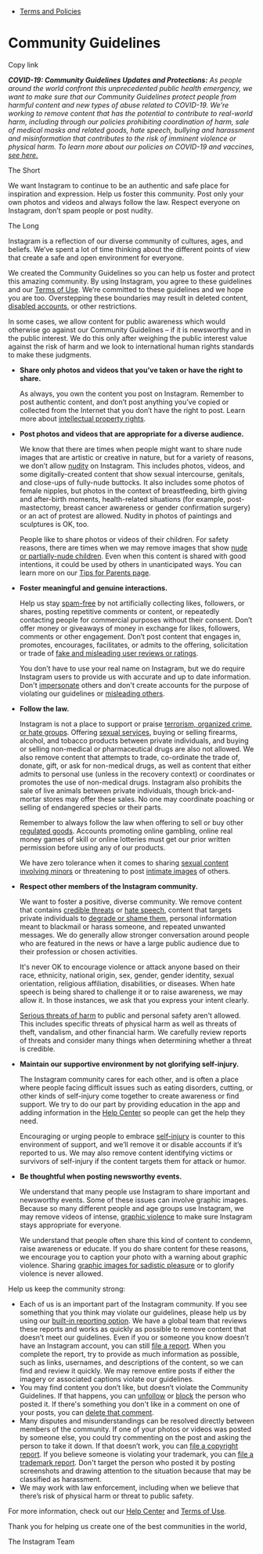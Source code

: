 *   [Terms and Policies](https://help.instagram.com/1417489251945243/?helpref=breadcrumb)

Community Guidelines
====================

Copy link

_**COVID-19: Community Guidelines Updates and Protections:** As people around the world confront this unprecedented public health emergency, we want to make sure that our Community Guidelines protect people from harmful content and new types of abuse related to COVID-19. We’re working to remove content that has the potential to contribute to real-world harm, including through our policies prohibiting coordination of harm, sale of medical masks and related goods, hate speech, bullying and harassment and misinformation that contributes to the risk of imminent violence or physical harm. To learn more about our policies on COVID-19 and vaccines, [see here.](https://help.instagram.com/697825587576762?helpref=faq_content)_

The Short

We want Instagram to continue to be an authentic and safe place for inspiration and expression. Help us foster this community. Post only your own photos and videos and always follow the law. Respect everyone on Instagram, don’t spam people or post nudity.

The Long

Instagram is a reflection of our diverse community of cultures, ages, and beliefs. We’ve spent a lot of time thinking about the different points of view that create a safe and open environment for everyone.

We created the Community Guidelines so you can help us foster and protect this amazing community. By using Instagram, you agree to these guidelines and our [Terms of Use](https://www.instagram.com/legal/terms). We’re committed to these guidelines and we hope you are too. Overstepping these boundaries may result in deleted content, [disabled accounts](https://help.instagram.com/366993040048856?helpref=faq_content), or other restrictions.

In some cases, we allow content for public awareness which would otherwise go against our Community Guidelines – if it is newsworthy and in the public interest. We do this only after weighing the public interest value against the risk of harm and we look to international human rights standards to make these judgments.

*   **Share only photos and videos that you’ve taken or have the right to share.**
    
    As always, you own the content you post on Instagram. Remember to post authentic content, and don’t post anything you’ve copied or collected from the Internet that you don’t have the right to post. Learn more about [intellectual property rights](https://help.instagram.com/126382350847838?helpref=faq_content).
    
*   **Post photos and videos that are appropriate for a diverse audience.**
    
    We know that there are times when people might want to share nude images that are artistic or creative in nature, but for a variety of reasons, we don’t allow [nudity](https://l.instagram.com/?u=https%3A%2F%2Fwww.facebook.com%2Fcommunitystandards%2Fadult_nudity_sexual_activity&e=AT0jVyZQ-a9opeTWC4Y6FNb8XXJNnkU1kBO7rkJHvyn1WgDgi8ezSiZxPfu83VAF1dcIkWgeKb-fIawvkf221usevMnEyfQKkUZRQyRcmqHZAzPSnx63o6xZlAc0YDIqoPbnWhXHzsIxhkIqrJZnWQ) on Instagram. This includes photos, videos, and some digitally-created content that show sexual intercourse, genitals, and close-ups of fully-nude buttocks. It also includes some photos of female nipples, but photos in the context of breastfeeding, birth giving and after-birth moments, health-related situations (for example, post-mastectomy, breast cancer awareness or gender confirmation surgery) or an act of protest are allowed. Nudity in photos of paintings and sculptures is OK, too.
    
    People like to share photos or videos of their children. For safety reasons, there are times when we may remove images that show [nude or partially-nude children](https://l.instagram.com/?u=https%3A%2F%2Fwww.facebook.com%2Fcommunitystandards%2Fchild_nudity_sexual_exploitation&e=AT0jVyZQ-a9opeTWC4Y6FNb8XXJNnkU1kBO7rkJHvyn1WgDgi8ezSiZxPfu83VAF1dcIkWgeKb-fIawvkf221usevMnEyfQKkUZRQyRcmqHZAzPSnx63o6xZlAc0YDIqoPbnWhXHzsIxhkIqrJZnWQ). Even when this content is shared with good intentions, it could be used by others in unanticipated ways. You can learn more on our [Tips for Parents page](https://help.instagram.com/154475974694511/?helpref=faq_content).
    
*   **Foster meaningful and genuine interactions.**
    
    Help us stay [spam-free](https://l.instagram.com/?u=https%3A%2F%2Fwww.facebook.com%2Fcommunitystandards%2Fspam&e=AT0jVyZQ-a9opeTWC4Y6FNb8XXJNnkU1kBO7rkJHvyn1WgDgi8ezSiZxPfu83VAF1dcIkWgeKb-fIawvkf221usevMnEyfQKkUZRQyRcmqHZAzPSnx63o6xZlAc0YDIqoPbnWhXHzsIxhkIqrJZnWQ) by not artificially collecting likes, followers, or shares, posting repetitive comments or content, or repeatedly contacting people for commercial purposes without their consent. Don’t offer money or giveaways of money in exchange for likes, followers, comments or other engagement. Don’t post content that engages in, promotes, encourages, facilitates, or admits to the offering, solicitation or trade of [fake and misleading user reviews or ratings](https://l.instagram.com/?u=https%3A%2F%2Fwww.facebook.com%2Fcommunitystandards%2Ffraud_deception&e=AT0jVyZQ-a9opeTWC4Y6FNb8XXJNnkU1kBO7rkJHvyn1WgDgi8ezSiZxPfu83VAF1dcIkWgeKb-fIawvkf221usevMnEyfQKkUZRQyRcmqHZAzPSnx63o6xZlAc0YDIqoPbnWhXHzsIxhkIqrJZnWQ).
    
    You don’t have to use your real name on Instagram, but we do require Instagram users to provide us with accurate and up to date information. Don't [impersonate](https://l.instagram.com/?u=https%3A%2F%2Fwww.facebook.com%2Fcommunitystandards%2Fmisrepresentation&e=AT0jVyZQ-a9opeTWC4Y6FNb8XXJNnkU1kBO7rkJHvyn1WgDgi8ezSiZxPfu83VAF1dcIkWgeKb-fIawvkf221usevMnEyfQKkUZRQyRcmqHZAzPSnx63o6xZlAc0YDIqoPbnWhXHzsIxhkIqrJZnWQ) others and don't create accounts for the purpose of violating our guidelines or [misleading others](https://l.instagram.com/?u=https%3A%2F%2Ftransparency.fb.com%2Fpolicies%2Fcommunity-standards%2Finauthentic-behavior%2F&e=AT0jVyZQ-a9opeTWC4Y6FNb8XXJNnkU1kBO7rkJHvyn1WgDgi8ezSiZxPfu83VAF1dcIkWgeKb-fIawvkf221usevMnEyfQKkUZRQyRcmqHZAzPSnx63o6xZlAc0YDIqoPbnWhXHzsIxhkIqrJZnWQ).
    
*   **Follow the law.**
    
    Instagram is not a place to support or praise [terrorism, organized crime, or hate groups](https://l.instagram.com/?u=https%3A%2F%2Fwww.facebook.com%2Fcommunitystandards%2Fdangerous_individuals_organizations&e=AT0jVyZQ-a9opeTWC4Y6FNb8XXJNnkU1kBO7rkJHvyn1WgDgi8ezSiZxPfu83VAF1dcIkWgeKb-fIawvkf221usevMnEyfQKkUZRQyRcmqHZAzPSnx63o6xZlAc0YDIqoPbnWhXHzsIxhkIqrJZnWQ). Offering [sexual services](https://l.instagram.com/?u=https%3A%2F%2Fwww.facebook.com%2Fcommunitystandards%2Fsexual_solicitation&e=AT0jVyZQ-a9opeTWC4Y6FNb8XXJNnkU1kBO7rkJHvyn1WgDgi8ezSiZxPfu83VAF1dcIkWgeKb-fIawvkf221usevMnEyfQKkUZRQyRcmqHZAzPSnx63o6xZlAc0YDIqoPbnWhXHzsIxhkIqrJZnWQ), buying or selling firearms, alcohol, and tobacco products between private individuals, and buying or selling non-medical or pharmaceutical drugs are also not allowed. We also remove content that attempts to trade, co-ordinate the trade of, donate, gift, or ask for non-medical drugs, as well as content that either admits to personal use (unless in the recovery context) or coordinates or promotes the use of non-medical drugs. Instagram also prohibits the sale of live animals between private individuals, though brick-and-mortar stores may offer these sales. No one may coordinate poaching or selling of endangered species or their parts.
    
    Remember to always follow the law when offering to sell or buy other [regulated goods](https://l.instagram.com/?u=https%3A%2F%2Fwww.facebook.com%2Fcommunitystandards%2Fregulated_goods&e=AT0jVyZQ-a9opeTWC4Y6FNb8XXJNnkU1kBO7rkJHvyn1WgDgi8ezSiZxPfu83VAF1dcIkWgeKb-fIawvkf221usevMnEyfQKkUZRQyRcmqHZAzPSnx63o6xZlAc0YDIqoPbnWhXHzsIxhkIqrJZnWQ). Accounts promoting online gambling, online real money games of skill or online lotteries must get our prior written permission before using any of our products.
    
    We have zero tolerance when it comes to sharing [sexual content involving minors](https://l.instagram.com/?u=https%3A%2F%2Fwww.facebook.com%2Fcommunitystandards%2Fchild_nudity_sexual_exploitation&e=AT0jVyZQ-a9opeTWC4Y6FNb8XXJNnkU1kBO7rkJHvyn1WgDgi8ezSiZxPfu83VAF1dcIkWgeKb-fIawvkf221usevMnEyfQKkUZRQyRcmqHZAzPSnx63o6xZlAc0YDIqoPbnWhXHzsIxhkIqrJZnWQ) or threatening to post [intimate images](https://l.instagram.com/?u=https%3A%2F%2Fwww.facebook.com%2Fcommunitystandards%2Fsexual_exploitation_adults&e=AT0jVyZQ-a9opeTWC4Y6FNb8XXJNnkU1kBO7rkJHvyn1WgDgi8ezSiZxPfu83VAF1dcIkWgeKb-fIawvkf221usevMnEyfQKkUZRQyRcmqHZAzPSnx63o6xZlAc0YDIqoPbnWhXHzsIxhkIqrJZnWQ) of others.
    
*   **Respect other members of the Instagram community.**
    
    We want to foster a positive, diverse community. We remove content that contains [credible threats](https://l.instagram.com/?u=https%3A%2F%2Fwww.facebook.com%2Fcommunitystandards%2Fcredible_violence&e=AT0jVyZQ-a9opeTWC4Y6FNb8XXJNnkU1kBO7rkJHvyn1WgDgi8ezSiZxPfu83VAF1dcIkWgeKb-fIawvkf221usevMnEyfQKkUZRQyRcmqHZAzPSnx63o6xZlAc0YDIqoPbnWhXHzsIxhkIqrJZnWQ) or [hate speech](https://l.instagram.com/?u=https%3A%2F%2Fwww.facebook.com%2Fcommunitystandards%2Fhate_speech&e=AT0jVyZQ-a9opeTWC4Y6FNb8XXJNnkU1kBO7rkJHvyn1WgDgi8ezSiZxPfu83VAF1dcIkWgeKb-fIawvkf221usevMnEyfQKkUZRQyRcmqHZAzPSnx63o6xZlAc0YDIqoPbnWhXHzsIxhkIqrJZnWQ), content that targets private individuals to [degrade or shame them](https://l.instagram.com/?u=https%3A%2F%2Fwww.facebook.com%2Fcommunitystandards%2Fbullying&e=AT0jVyZQ-a9opeTWC4Y6FNb8XXJNnkU1kBO7rkJHvyn1WgDgi8ezSiZxPfu83VAF1dcIkWgeKb-fIawvkf221usevMnEyfQKkUZRQyRcmqHZAzPSnx63o6xZlAc0YDIqoPbnWhXHzsIxhkIqrJZnWQ), personal information meant to blackmail or harass someone, and repeated unwanted messages. We do generally allow stronger conversation around people who are featured in the news or have a large public audience due to their profession or chosen activities.
    
    It's never OK to encourage violence or attack anyone based on their race, ethnicity, national origin, sex, gender, gender identity, sexual orientation, religious affiliation, disabilities, or diseases. When hate speech is being shared to challenge it or to raise awareness, we may allow it. In those instances, we ask that you express your intent clearly.
    
    [Serious threats of harm](https://l.instagram.com/?u=https%3A%2F%2Fwww.facebook.com%2Fcommunitystandards%2Fcredible_violence&e=AT0jVyZQ-a9opeTWC4Y6FNb8XXJNnkU1kBO7rkJHvyn1WgDgi8ezSiZxPfu83VAF1dcIkWgeKb-fIawvkf221usevMnEyfQKkUZRQyRcmqHZAzPSnx63o6xZlAc0YDIqoPbnWhXHzsIxhkIqrJZnWQ) to public and personal safety aren't allowed. This includes specific threats of physical harm as well as threats of theft, vandalism, and other financial harm. We carefully review reports of threats and consider many things when determining whether a threat is credible.
    
*   **Maintain our supportive environment by not glorifying self-injury.**
    
    The Instagram community cares for each other, and is often a place where people facing difficult issues such as eating disorders, cutting, or other kinds of self-injury come together to create awareness or find support. We try to do our part by providing education in the app and adding information in the [Help Center](https://help.instagram.com/) so people can get the help they need.
    
    Encouraging or urging people to embrace [self-injury](https://l.instagram.com/?u=https%3A%2F%2Fwww.facebook.com%2Fcommunitystandards%2Fsuicide_self_injury_violence&e=AT0jVyZQ-a9opeTWC4Y6FNb8XXJNnkU1kBO7rkJHvyn1WgDgi8ezSiZxPfu83VAF1dcIkWgeKb-fIawvkf221usevMnEyfQKkUZRQyRcmqHZAzPSnx63o6xZlAc0YDIqoPbnWhXHzsIxhkIqrJZnWQ) is counter to this environment of support, and we’ll remove it or disable accounts if it’s reported to us. We may also remove content identifying victims or survivors of self-injury if the content targets them for attack or humor.
    
*   **Be thoughtful when posting newsworthy events.**
    
    We understand that many people use Instagram to share important and newsworthy events. Some of these issues can involve graphic images. Because so many different people and age groups use Instagram, we may remove videos of intense, [graphic violence](https://l.instagram.com/?u=https%3A%2F%2Fwww.facebook.com%2Fcommunitystandards%2Fgraphic_violence&e=AT0jVyZQ-a9opeTWC4Y6FNb8XXJNnkU1kBO7rkJHvyn1WgDgi8ezSiZxPfu83VAF1dcIkWgeKb-fIawvkf221usevMnEyfQKkUZRQyRcmqHZAzPSnx63o6xZlAc0YDIqoPbnWhXHzsIxhkIqrJZnWQ) to make sure Instagram stays appropriate for everyone.
    
    We understand that people often share this kind of content to condemn, raise awareness or educate. If you do share content for these reasons, we encourage you to caption your photo with a warning about graphic violence. Sharing [graphic images for sadistic pleasure](https://l.instagram.com/?u=https%3A%2F%2Fwww.facebook.com%2Fcommunitystandards%2Fcruel_insensitive&e=AT0jVyZQ-a9opeTWC4Y6FNb8XXJNnkU1kBO7rkJHvyn1WgDgi8ezSiZxPfu83VAF1dcIkWgeKb-fIawvkf221usevMnEyfQKkUZRQyRcmqHZAzPSnx63o6xZlAc0YDIqoPbnWhXHzsIxhkIqrJZnWQ) or to glorify violence is never allowed.
    

Help us keep the community strong:

*   Each of us is an important part of the Instagram community. If you see something that you think may violate our guidelines, please help us by using our [built-in reporting option](https://help.instagram.com/165828726894770?helpref=faq_content). We have a global team that reviews these reports and works as quickly as possible to remove content that doesn’t meet our guidelines. Even if you or someone you know doesn’t have an Instagram account, you can still [file a report](https://help.instagram.com/contact/383679321740945). When you complete the report, try to provide as much information as possible, such as links, usernames, and descriptions of the content, so we can find and review it quickly. We may remove entire posts if either the imagery or associated captions violate our guidelines.
*   You may find content you don’t like, but doesn’t violate the Community Guidelines. If that happens, you can [unfollow](https://help.instagram.com/286340048138725?helpref=faq_content) or [block](https://help.instagram.com/426700567389543/?helpref=faq_content) the person who posted it. If there's something you don't like in a comment on one of your posts, you can [delete that comment](https://help.instagram.com/289098941190483?helpref=faq_content).
*   Many disputes and misunderstandings can be resolved directly between members of the community. If one of your photos or videos was posted by someone else, you could try commenting on the post and asking the person to take it down. If that doesn’t work, you can [file a copyright report](https://help.instagram.com/126382350847838?helpref=faq_content). If you believe someone is violating your trademark, you can [file a trademark report](https://help.instagram.com/222826637847963?helpref=faq_content). Don't target the person who posted it by posting screenshots and drawing attention to the situation because that may be classified as harassment.
*   We may work with law enforcement, including when we believe that there’s risk of physical harm or threat to public safety.

For more information, check out our [Help Center](https://help.instagram.com/) and [Terms of Use](https://l.instagram.com/?u=http%3A%2F%2Finstagram.com%2Flegal%2Fterms%2F%23&e=AT0jVyZQ-a9opeTWC4Y6FNb8XXJNnkU1kBO7rkJHvyn1WgDgi8ezSiZxPfu83VAF1dcIkWgeKb-fIawvkf221usevMnEyfQKkUZRQyRcmqHZAzPSnx63o6xZlAc0YDIqoPbnWhXHzsIxhkIqrJZnWQ).

Thank you for helping us create one of the best communities in the world,

The Instagram Team